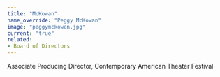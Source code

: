 ```yaml
---
title: "McKowan"
name_override: "Peggy McKowan"
image: "peggymckowen.jpg"
current: "true"
related:
- Board of Directors
---
```


Associate Producing Director, Contemporary American Theater Festival
